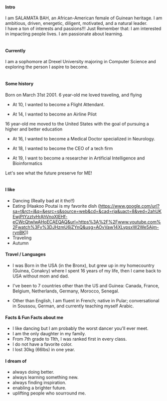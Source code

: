
#### Intro
I am SALAMATA BAH, an African-American female of Guinean heritage. I am ambitious, driven, energetic, diligent, motivated, and a natural leader. 
<br>
I have a ton of interests and passions!!!
     Just Remember that:
I am interested in impacting people lives.
I am passionate about learning.
<br><br>
#### Currently
I am a sophomore at Drexel University majoring in Computer Science and exploring the person I aspire to become.
<br><br>
#### Some history
Born on March 31st 2001.
6 year-old me loved traveling, and flying

- At 10, I wanted to become a Flight Attendant.

- At 14, I wanted to become an Airline Pilot

16 year-old me moved to the United States with the goal of pursuing a higher and better education

- At 16, I wanted to become a Medical Doctor specialized in Neurology.

- At 18, I wanted to become the CEO of a tech firm 

- At 19, I want to become a researcher in Artificial Intelligence and Bioinformatics

Let's see what the future preserve for ME!
<br><br>
#### I like
- Dancing (Really bad at it tho!!)
- Eating (Haakoo Poutai is my favorite dish (https://www.google.com/url?sa=t&rct=j&q=&esrc=s&source=web&cd=&cad=rja&uact=8&ved=2ahUKEwjPtYzztvHrAhVnoXIEHf-eCWcQtwIwAHoECAEQAQ&url=https%3A%2F%2Fwww.youtube.com%2Fwatch%3Fv%3DJHzmU6jZYnQ&usg=AOvVaw14XLypsxW2We5Ajm-rynBK))
- Traveling
- Autumn


#### Travel / Languages

- I was Born in the USA (in the Bronx), but grew up in my homecountry (Guinea, Conakry) where I spent 16 years of my life, then I came back to USA without mom and dad. 

- I've been to 7 countries other than the US and Guinea:
Canada, France, Belgium, Netherlands, Germany, Morocco, Senegal.

- Other than English, I am fluent in French; native in Pular; conversational in Soussou, German, and currently teaching myself Arabic.

#### Facts & Fun Facts about me

- I like dancing but I am probably the worst dancer you'll ever meet.
- I am the only daughter in my family.
- From 7th grade to 11th, I was ranked first in every class.
- I do not have a favorite color.
- I lost 30kg (66lbs) in one year.


#### I dream of

- always doing better.
- always learning something new.
- always finding inspiration.
- enabling a brighter future.
- uplifting people who sourround me.
